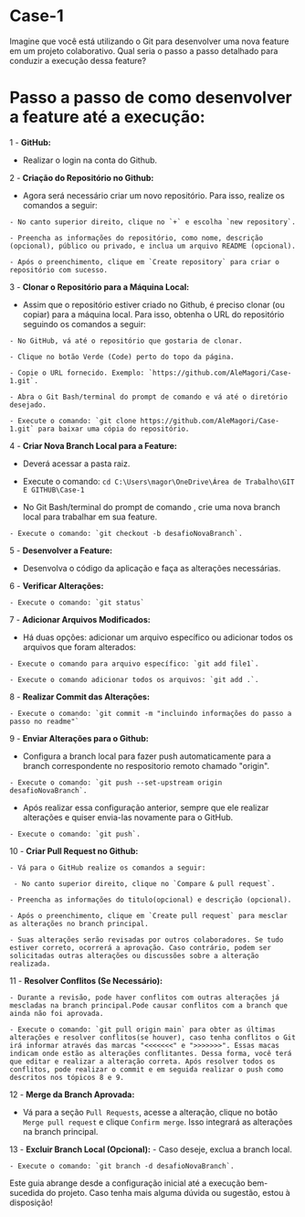# Case-1
Imagine que você está utilizando o Git para desenvolver uma nova feature em um projeto colaborativo. Qual seria o passo a passo detalhado para conduzir a execução dessa feature?

# Passo a passo de como desenvolver a feature até a execução:

1 - **GitHub:** 

   - Realizar o login na conta do Github.

2 - **Criação do Repositório no Github:**

   - Agora será necessário criar um novo repositório. Para isso, realize os comandos a seguir:
    
    - No canto superior direito, clique no `+` e escolha `new repository`.
    
    - Preencha as informações do repositório, como nome, descrição (opcional), público ou privado, e inclua um arquivo README (opcional).
    
    - Após o preenchimento, clique em `Create repository` para criar o repositório com sucesso.

3 - **Clonar o Repositório para a Máquina Local:**

   - Assim que o repositório estiver criado no Github, é preciso clonar (ou copiar) para a máquina local. Para isso, obtenha o URL do repositório seguindo os comandos a seguir:
    
    - No GitHub, vá até o repositório que gostaria de clonar.
   
    - Clique no botão Verde (Code) perto do topo da página.
    
    - Copie o URL fornecido. Exemplo: `https://github.com/AleMagori/Case-1.git`.
    
    - Abra o Git Bash/terminal do prompt de comando e vá até o diretório desejado.
    
    - Execute o comando: `git clone https://github.com/AleMagori/Case-1.git` para baixar uma cópia do repositório.

4 - **Criar Nova Branch Local para a Feature:**

   - Deverá acessar a pasta raiz.

   - Execute o comando: `cd C:\Users\magor\OneDrive\Área de Trabalho\GIT E GITHUB\Case-1`

   - No Git Bash/terminal do prompt de comando , crie uma nova branch local para trabalhar em sua feature.

    - Execute o comando: `git checkout -b desafioNovaBranch`.

5 - **Desenvolver a Feature:**

   - Desenvolva o código da aplicação e faça as alterações necessárias.

6 - **Verificar Alterações:**

    - Execute o comando: `git status`
 
7 - **Adicionar Arquivos Modificados:**
 
   - Há duas opções: adicionar um arquivo específico ou adicionar todos os arquivos que foram alterados:

    - Execute o comando para arquivo específico: `git add file1`.

    - Execute o comando adicionar todos os arquivos: `git add .`.

8 - **Realizar Commit das Alterações:**
   
    - Execute o comando: `git commit -m "incluindo informações do passo a passo no readme"`

9 - **Enviar Alterações para o Github:** 

   - Configura a branch local para fazer push automaticamente para a branch correspondente no respositorio remoto chamado "origin".

    - Execute o comando: `git push --set-upstream origin desafioNovaBranch`.

   - Após realizar essa configuração anterior, sempre que ele realizar alterações e quiser envia-las novamente para o GitHub.

    - Execute o comando: `git push`.
    
10 - **Criar Pull Request no Github:**

    - Vá para o GitHub realize os comandos a seguir:

     - No canto superior direito, clique no `Compare & pull request`.
    
    - Preencha as informações do titulo(opcional) e descrição (opcional).
    
    - Após o preenchimento, clique em `Create pull request` para mesclar as alterações no branch principal.

    - Suas alterações serão revisadas por outros colaboradores. Se tudo estiver correto, ocorrerá a aprovação. Caso contrário, podem ser solicitadas outras alterações ou discussões sobre a alteração realizada.

11 - **Resolver Conflitos (Se Necessário):**

    - Durante a revisão, pode haver conflitos com outras alterações já mescladas na branch principal.Pode causar conflitos com a branch que ainda não foi aprovada.

    - Execute o comando: `git pull origin main` para obter as últimas alterações e resolver conflitos(se houver), caso tenha conflitos o Git irá informar através das marcas "<<<<<<<" e ">>>>>>>". Essas macas indicam onde estão as alterações conflitantes. Dessa forma, você terá que editar e realizar a alteração correta. Após resolver todos os conflitos, pode realizar o commit e em seguida realizar o push como descritos nos tópicos 8 e 9.

12 - **Merge da Branch Aprovada:**

   - Vá para a seção `Pull Requests`, acesse a alteração, clique no botão `Merge pull request` e clique `Confirm merge`. Isso integrará as alterações na branch principal.


13 - **Excluir Branch Local (Opcional):** 
    - Caso deseje, exclua a branch local.

    - Execute o comando: `git branch -d desafioNovaBranch`.

Este guia abrange desde a configuração inicial até a execução bem-sucedida do projeto. Caso tenha mais alguma dúvida ou sugestão, estou à disposição!